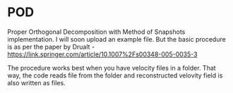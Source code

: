 # POD
Proper Orthogonal Decomposition with Method of Snapshots implementation. I will soon upload an example file. But the basic procedure is as per the paper by Drualt - https://link.springer.com/article/10.1007%2Fs00348-005-0035-3

The procedure works best when you have velocity files in a folder. That way, the code reads file from the folder and reconstructed velovity field is also written as files.   
